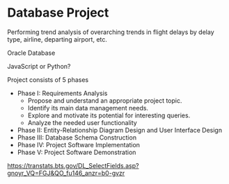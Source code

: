 # Database Project

Performing trend analysis of overarching trends in flight delays by delay type, airline, departing airport, etc.

Oracle Database

JavaScript or Python?

Project consists of 5 phases
  - Phase I: Requirements Analysis
    - Propose and understand an appropriate project topic.
    - Identify its main data management needs.
    - Explore and motivate its potential for interesting queries.
    - Analyze the needed user functionality
  - Phase II: Entity-Relationship Diagram Design and User Interface 
    Design
  - Phase III: Database Schema Construction
  - Phase IV: Project Software Implementation
  - Phase V: Project Software Demonstration

https://transtats.bts.gov/DL_SelectFields.asp?gnoyr_VQ=FGJ&QO_fu146_anzr=b0-gvzr
